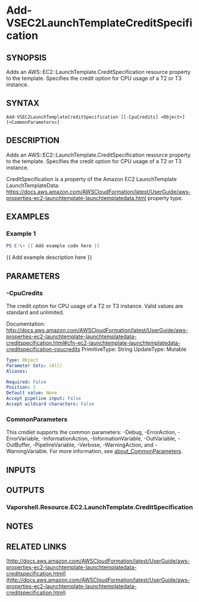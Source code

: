# Add-VSEC2LaunchTemplateCreditSpecification

## SYNOPSIS
Adds an AWS::EC2::LaunchTemplate.CreditSpecification resource property to the template.
Specifies the credit option for CPU usage of a T2 or T3 instance.

## SYNTAX

```
Add-VSEC2LaunchTemplateCreditSpecification [[-CpuCredits] <Object>] [<CommonParameters>]
```

## DESCRIPTION
Adds an AWS::EC2::LaunchTemplate.CreditSpecification resource property to the template.
Specifies the credit option for CPU usage of a T2 or T3 instance.

CreditSpecification is a property of the Amazon EC2 LaunchTemplate LaunchTemplateData: https://docs.aws.amazon.com/AWSCloudFormation/latest/UserGuide/aws-properties-ec2-launchtemplate-launchtemplatedata.html property type.

## EXAMPLES

### Example 1
```powershell
PS C:\> {{ Add example code here }}
```

{{ Add example description here }}

## PARAMETERS

### -CpuCredits
The credit option for CPU usage of a T2 or T3 instance.
Valid values are standard and unlimited.

Documentation: http://docs.aws.amazon.com/AWSCloudFormation/latest/UserGuide/aws-properties-ec2-launchtemplate-launchtemplatedata-creditspecification.html#cfn-ec2-launchtemplate-launchtemplatedata-creditspecification-cpucredits
PrimitiveType: String
UpdateType: Mutable

```yaml
Type: Object
Parameter Sets: (All)
Aliases:

Required: False
Position: 1
Default value: None
Accept pipeline input: False
Accept wildcard characters: False
```

### CommonParameters
This cmdlet supports the common parameters: -Debug, -ErrorAction, -ErrorVariable, -InformationAction, -InformationVariable, -OutVariable, -OutBuffer, -PipelineVariable, -Verbose, -WarningAction, and -WarningVariable. For more information, see [about_CommonParameters](http://go.microsoft.com/fwlink/?LinkID=113216).

## INPUTS

## OUTPUTS

### Vaporshell.Resource.EC2.LaunchTemplate.CreditSpecification
## NOTES

## RELATED LINKS

[http://docs.aws.amazon.com/AWSCloudFormation/latest/UserGuide/aws-properties-ec2-launchtemplate-launchtemplatedata-creditspecification.html](http://docs.aws.amazon.com/AWSCloudFormation/latest/UserGuide/aws-properties-ec2-launchtemplate-launchtemplatedata-creditspecification.html)

